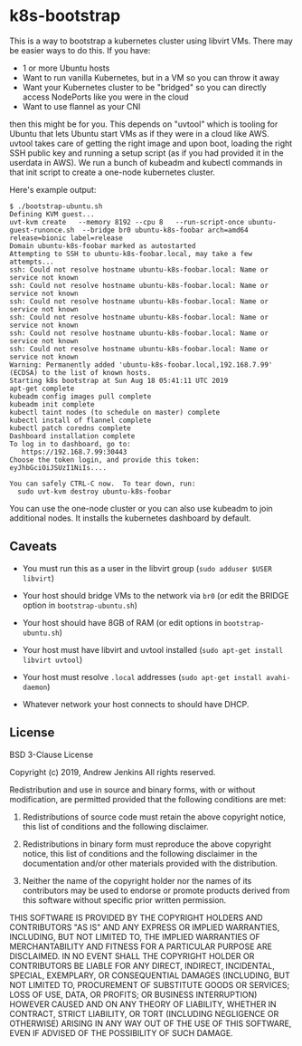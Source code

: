 # k8s-bootstrap

This is a way to bootstrap a kubernetes cluster using libvirt VMs.  There may be
easier ways to do this.  If you have:

- 1 or more Ubuntu hosts
- Want to run vanilla Kubernetes, but in a VM so you can throw it away
- Want your Kubernetes cluster to be "bridged" so you can directly access
  NodePorts like you were in the cloud
- Want to use flannel as your CNI

then this might be for you.  This depends on "uvtool" which is tooling for
Ubuntu that lets Ubuntu start VMs as if they were in a cloud like AWS.  uvtool
takes care of getting the right image and upon boot, loading the right SSH
public key and running a setup script (as if you had provided it in the
userdata in AWS).  We run a bunch of kubeadm and kubectl commands in that init
script to create a one-node kubernetes cluster.

Here's example output:

```
$ ./bootstrap-ubuntu.sh
Defining KVM guest...
uvt-kvm create   --memory 8192 --cpu 8   --run-script-once ubuntu-guest-runonce.sh  --bridge br0 ubuntu-k8s-foobar arch=amd64 release=bionic label=release
Domain ubuntu-k8s-foobar marked as autostarted
Attempting to SSH to ubuntu-k8s-foobar.local, may take a few attempts...
ssh: Could not resolve hostname ubuntu-k8s-foobar.local: Name or service not known
ssh: Could not resolve hostname ubuntu-k8s-foobar.local: Name or service not known
ssh: Could not resolve hostname ubuntu-k8s-foobar.local: Name or service not known
ssh: Could not resolve hostname ubuntu-k8s-foobar.local: Name or service not known
ssh: Could not resolve hostname ubuntu-k8s-foobar.local: Name or service not known
ssh: Could not resolve hostname ubuntu-k8s-foobar.local: Name or service not known
Warning: Permanently added 'ubuntu-k8s-foobar.local,192.168.7.99' (ECDSA) to the list of known hosts.
Starting k8s bootstrap at Sun Aug 18 05:41:11 UTC 2019
apt-get complete
kubeadm config images pull complete
kubeadm init complete
kubectl taint nodes (to schedule on master) complete
kubectl install of flannel complete
kubectl patch coredns complete
Dashboard installation complete
To log in to dashboard, go to:
   https://192.168.7.99:30443
Choose the token login, and provide this token:
eyJhbGciOiJSUzI1NiIs....

You can safely CTRL-C now.  To tear down, run:
  sudo uvt-kvm destroy ubuntu-k8s-foobar
```

You can use the one-node cluster or you can also use kubeadm to join additional
nodes.  It installs the kubernetes dashboard by default.

## Caveats

- You must run this as a user in the libvirt group (`sudo adduser $USER libvirt`)

- Your host should bridge VMs to the network via `br0` (or edit the BRIDGE
option in `bootstrap-ubuntu.sh`)

- Your host should have 8GB of RAM (or edit options in `bootstrap-ubuntu.sh`)

- Your host must have libvirt and uvtool installed (`sudo apt-get install libvirt uvtool`)

- Your host must resolve `.local` addresses (`sudo apt-get install avahi-daemon`)

- Whatever network your host connects to should have DHCP.

## License

BSD 3-Clause License

Copyright (c) 2019, Andrew Jenkins
All rights reserved.

Redistribution and use in source and binary forms, with or without
modification, are permitted provided that the following conditions are met:

1. Redistributions of source code must retain the above copyright notice, this
   list of conditions and the following disclaimer.

2. Redistributions in binary form must reproduce the above copyright notice,
   this list of conditions and the following disclaimer in the documentation
   and/or other materials provided with the distribution.

3. Neither the name of the copyright holder nor the names of its
   contributors may be used to endorse or promote products derived from
   this software without specific prior written permission.

THIS SOFTWARE IS PROVIDED BY THE COPYRIGHT HOLDERS AND CONTRIBUTORS "AS IS"
AND ANY EXPRESS OR IMPLIED WARRANTIES, INCLUDING, BUT NOT LIMITED TO, THE
IMPLIED WARRANTIES OF MERCHANTABILITY AND FITNESS FOR A PARTICULAR PURPOSE ARE
DISCLAIMED. IN NO EVENT SHALL THE COPYRIGHT HOLDER OR CONTRIBUTORS BE LIABLE
FOR ANY DIRECT, INDIRECT, INCIDENTAL, SPECIAL, EXEMPLARY, OR CONSEQUENTIAL
DAMAGES (INCLUDING, BUT NOT LIMITED TO, PROCUREMENT OF SUBSTITUTE GOODS OR
SERVICES; LOSS OF USE, DATA, OR PROFITS; OR BUSINESS INTERRUPTION) HOWEVER
CAUSED AND ON ANY THEORY OF LIABILITY, WHETHER IN CONTRACT, STRICT LIABILITY,
OR TORT (INCLUDING NEGLIGENCE OR OTHERWISE) ARISING IN ANY WAY OUT OF THE USE
OF THIS SOFTWARE, EVEN IF ADVISED OF THE POSSIBILITY OF SUCH DAMAGE.
